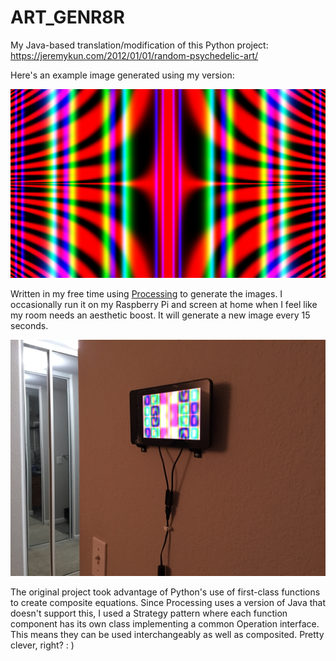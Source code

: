 # ART_GENR8R

My Java-based translation/modification of this Python project: https://jeremykun.com/2012/01/01/random-psychedelic-art/

Here's an example image generated using my version:

![Example](examples/20172901_125548-0800.png)

Written in my free time using [Processing](https://processing.org/) to generate the images. I occasionally run it on my Raspberry Pi and screen at home when I feel like my room needs an aesthetic boost. It will generate a new image every 15 seconds.

![Raspberry Pi](rasbpi.JPG)

The original project took advantage of Python's use of first-class functions to create composite equations. Since Processing uses a version of Java that doesn't support this, I used a Strategy pattern where each function component has its own class implementing a common Operation interface. This means they can be used interchangeably as well as composited. Pretty clever, right? : )
